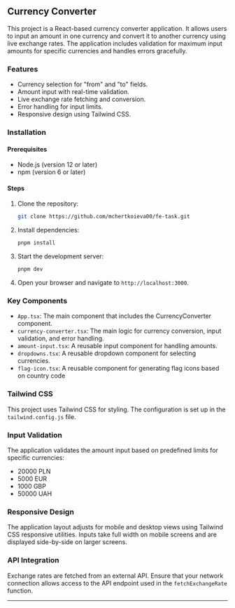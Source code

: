 ## Currency Converter

This project is a React-based currency converter application. It allows users to input an amount in one currency and convert it to another currency using live exchange rates. The application includes validation for maximum input amounts for specific currencies and handles errors gracefully.

### Features
- Currency selection for "from" and "to" fields.
- Amount input with real-time validation.
- Live exchange rate fetching and conversion.
- Error handling for input limits.
- Responsive design using Tailwind CSS.

### Installation

#### Prerequisites
- Node.js (version 12 or later)
- npm (version 6 or later)

#### Steps
1. Clone the repository:
    ```bash
    git clone https://github.com/mchertkoieva00/fe-task.git
    ```

2. Install dependencies:
    ```bash
    pnpm install
    ```

3. Start the development server:
    ```bash
    pnpm dev
    ```

4. Open your browser and navigate to `http://localhost:3000`.


### Key Components
- `App.tsx`: The main component that includes the CurrencyConverter component.
- `currency-converter.tsx`: The main logic for currency conversion, input validation, and error handling.
- `amount-input.tsx`: A reusable input component for handling amounts.
- `dropdowns.tsx`: A reusable dropdown component for selecting currencies.
- `flag-icon.tsx`: A reusable component for generating flag icons based on country code

### Tailwind CSS
This project uses Tailwind CSS for styling. The configuration is set up in the `tailwind.config.js` file.

### Input Validation
The application validates the amount input based on predefined limits for specific currencies:
- 20000 PLN
- 5000 EUR
- 1000 GBP
- 50000 UAH

### Responsive Design
The application layout adjusts for mobile and desktop views using Tailwind CSS responsive utilities. Inputs take full width on mobile screens and are displayed side-by-side on larger screens.

### API Integration
Exchange rates are fetched from an external API. Ensure that your network connection allows access to the API endpoint used in the `fetchExchangeRate` function.

---
